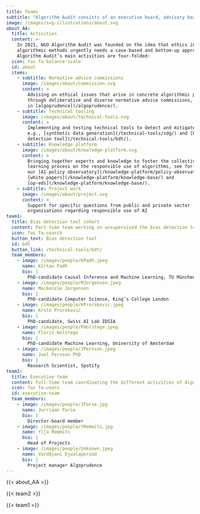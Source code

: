 ```yaml
---
title: Teams
subtitle: "Algorithm Audit consists of an executive board, advisory board, supervisory board, various teams and works with case-based advice commissions that consist of independent experts and stakeholder. Learn more about\_our the [governance](/about/boards/).\n"
image: /images/svg-illustrations/about.svg
about_AA:
  title: Activities
  content: >-
    In 2021, NGO Algorithm Audit was founded on the idea that ethics in
    algorithmic methods urgently needs a case-based and bottom-up approach.
    Algorithm Audit’s main activities are four-folded:
  icon: fas fa-balance-scale
  id: about
  items:
    - subtitle: Normative advice commissions
      image: /images/about/commission.svg
      content: >
        Advising on ethical issues that arise in concrete algorithmic practice
        through deliberative and diverse normative advice commissions, resulting
        in [algoprudence](/algoprudence/).
    - subtitle: Technical tooling
      image: /images/about/technical-tools.svg
      content: >
        Implementing and testing technical tools to detect and mitigate bias,
        e.g., [synthetic data generation](/technical-tools/sdg/) and [bias
        detection tool](/technical-tools/bdt/).
    - subtitle: Knowledge platform
      image: /images/about/knowledge-platform.svg
      content: >
        Bringing together experts and knowledge to foster the collective
        learning process on the responsible use of algorithms, see for instance
        our [AI policy observatory](/knowledge-platform/policy-observatory/),
        [white papers](/knowledge-platform/knowledge-base/) and
        [op-eds](/knowledge-platform/knowledge-base/).
    - subtitle: Project work
      image: /images/about/project.svg
      content: >
        Support for specific questions from public and private sector
        organisations regarding responsible use of AI
team1:
  title: Bias detection tool cohort
  content: Part-time team working on unsupervised the bias detection tool
  icon: fas fa-search
  button_text: Bias detection tool
  id: bdt
  button_link: /technical-tools/bdt/
  team_members:
    - image: /images/people/KPadh.jpeg
      name: Kirtan Padh
      bio: |
        PhD-candidate Causal Inference and Machine Learning, TU München
    - image: /images/people/MJorgensen.jpeg
      name: Mackenzie Jorgensen
      bio: |
        PhD-candidate Computer Science, King’s College London
    - image: /images/people/KProrokovic.jpeg
      name: Krsto Proroković
      bio: |
        PhD-candidate, Swiss AI Lab IDSIA
    - image: /images/people/FHolstege.jpeg
      name: Floris Holstege
      bio: |
        PhD-candidate Machine Learning, University of Amsterdam
    - image: /images/people/JPersson.jpeg
      name: Joel Persson PhD
      bio: |
        Research Scientist, Spotify
team2:
  title: Executive team
  content: Full-time team coordinating the different activities of Algorithm Audit
  icon: fas fa-users
  id: executive-team
  team_members:
    - image: /images/people/JParie.jpg
      name: Jurriaan Parie
      bio: |
        Director-board member
    - image: /images/people/YRemmits.jpg
      name: Ylja Remmits
      bio: |
        Head of Projects
    - image: /images/people/Unknown.jpeg
      name: Vardâyani Djwalapersad
      bio: |
        Project manager Algoprudence
---
```


{{< about_AA >}}

{{< team2 >}}

{{< team1 >}}
